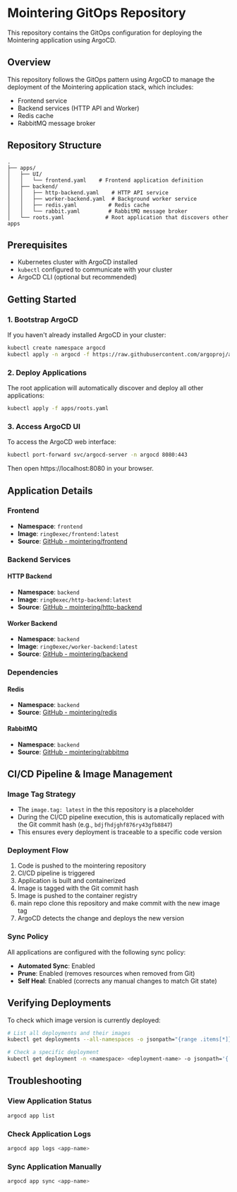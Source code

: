 # Mointering GitOps Repository

This repository contains the GitOps configuration for deploying the Mointering application using ArgoCD.

## Overview

This repository follows the GitOps pattern using ArgoCD to manage the deployment of the Mointering application stack, which includes:

- Frontend service
- Backend services (HTTP API and Worker)
- Redis cache
- RabbitMQ message broker

## Repository Structure

```
.
├── apps/
│   ├── UI/
│   │   └── frontend.yaml    # Frontend application definition
│   ├── backend/
│   │   ├── http-backend.yaml    # HTTP API service
│   │   ├── worker-backend.yaml  # Background worker service
│   │   ├── redis.yaml          # Redis cache
│   │   └── rabbit.yaml         # RabbitMQ message broker
│   └── roots.yaml             # Root application that discovers other apps
```

## Prerequisites

- Kubernetes cluster with ArgoCD installed
- `kubectl` configured to communicate with your cluster
- ArgoCD CLI (optional but recommended)

## Getting Started

### 1. Bootstrap ArgoCD

If you haven't already installed ArgoCD in your cluster:

```bash
kubectl create namespace argocd
kubectl apply -n argocd -f https://raw.githubusercontent.com/argoproj/argo-cd/stable/manifests/install.yaml
```

### 2. Deploy Applications

The root application will automatically discover and deploy all other applications:

```bash
kubectl apply -f apps/roots.yaml
```

### 3. Access ArgoCD UI

To access the ArgoCD web interface:

```bash
kubectl port-forward svc/argocd-server -n argocd 8080:443
```
Then open https://localhost:8080 in your browser.

## Application Details

### Frontend

- **Namespace**: `frontend`
- **Image**: `ring0exec/frontend:latest`
- **Source**: [GitHub - mointering/frontend](https://github.com/Torque-Lab/mointering/tree/main/mointering/charts/frontend)

### Backend Services

#### HTTP Backend
- **Namespace**: `backend`
- **Image**: `ring0exec/http-backend:latest`
- **Source**: [GitHub - mointering/http-backend](https://github.com/Torque-Lab/mointering/tree/main/mointering/charts/http-backend)

#### Worker Backend
- **Namespace**: `backend`
- **Image**: `ring0exec/worker-backend:latest`
- **Source**: [GitHub - mointering/backend](https://github.com/Torque-Lab/mointering/tree/main/mointering/charts/backend)

### Dependencies

#### Redis
- **Namespace**: `backend`
- **Source**: [GitHub - mointering/redis](https://github.com/Torque-Lab/mointering/tree/main/mointering/charts/redis)

#### RabbitMQ
- **Namespace**: `backend`
- **Source**: [GitHub - mointering/rabbitmq](https://github.com/Torque-Lab/mointering/tree/main/mointering/charts/rabbitmq)

## CI/CD Pipeline & Image Management

### Image Tag Strategy
- The `image.tag: latest` in the this repository is a placeholder
- During the CI/CD pipeline execution, this is automatically replaced with the Git commit hash (e.g., `bdjfhdjghf876ry43gfb8847`)
- This ensures every deployment is traceable to a specific code version

### Deployment Flow
1. Code is pushed to the mointering repository
2. CI/CD pipeline is triggered
3. Application is built and containerized
4. Image is tagged with the Git commit hash
5. Image is pushed to the container registry
6. main repo clone this repository and make commit with the new image tag
7. ArgoCD detects the change and deploys the new version

### Sync Policy

All applications are configured with the following sync policy:
- **Automated Sync**: Enabled
- **Prune**: Enabled (removes resources when removed from Git)
- **Self Heal**: Enabled (corrects any manual changes to match Git state)

## Verifying Deployments

To check which image version is currently deployed:

```bash
# List all deployments and their images
kubectl get deployments --all-namespaces -o jsonpath="{range .items[*]}{'\n'}{.metadata.namespace}{'/'}{.metadata.name}{': '}{range .spec.template.spec.containers[*]}{.image}{', '}{end}{end}"

# Check a specific deployment
kubectl get deployment -n <namespace> <deployment-name> -o jsonpath='{.spec.template.spec.containers[0].image}'
```

## Troubleshooting

### View Application Status
```bash
argocd app list
```

### Check Application Logs
```bash
argocd app logs <app-name>
```

### Sync Application Manually
```bash
argocd app sync <app-name>
```
